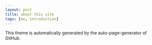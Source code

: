 ```yaml
---
layout: post
title: about this site
tags: [me, introduction]
---
```


This theme is automatically generated by the auto-page-generator of GitHub.
